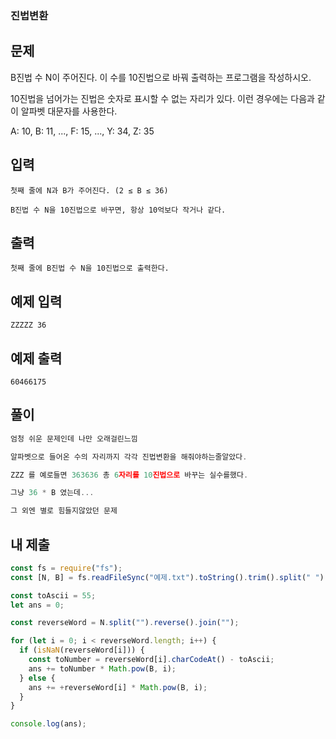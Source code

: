 ### 진법변환

## 문제

B진법 수 N이 주어진다. 이 수를 10진법으로 바꿔 출력하는 프로그램을 작성하시오.

10진법을 넘어가는 진법은 숫자로 표시할 수 없는 자리가 있다. 이런 경우에는 다음과 같이 알파벳 대문자를 사용한다.

A: 10, B: 11, ..., F: 15, ..., Y: 34, Z: 35

## 입력

```
첫째 줄에 N과 B가 주어진다. (2 ≤ B ≤ 36)

B진법 수 N을 10진법으로 바꾸면, 항상 10억보다 작거나 같다.
```

## 출력

```
첫째 줄에 B진법 수 N을 10진법으로 출력한다.
```

## 예제 입력

```
ZZZZZ 36
```

## 예제 출력

```
60466175
```

## 풀이

```js
엄청 쉬운 문제인데 나만 오래걸린느낌

알파벳으로 들어온 수의 자리까지 각각 진법변환을 해줘야하는줄알았다.

ZZZ 를 예로들면 363636 총 6자리를 10진법으로 바꾸는 실수를했다.

그냥 36 * B 였는데...

그 외엔 별로 힘들지않았던 문제
```

## 내 제출

```js
const fs = require("fs");
const [N, B] = fs.readFileSync("예제.txt").toString().trim().split(" ");

const toAscii = 55;
let ans = 0;

const reverseWord = N.split("").reverse().join("");

for (let i = 0; i < reverseWord.length; i++) {
  if (isNaN(reverseWord[i])) {
    const toNumber = reverseWord[i].charCodeAt() - toAscii;
    ans += toNumber * Math.pow(B, i);
  } else {
    ans += +reverseWord[i] * Math.pow(B, i);
  }
}

console.log(ans);
```

